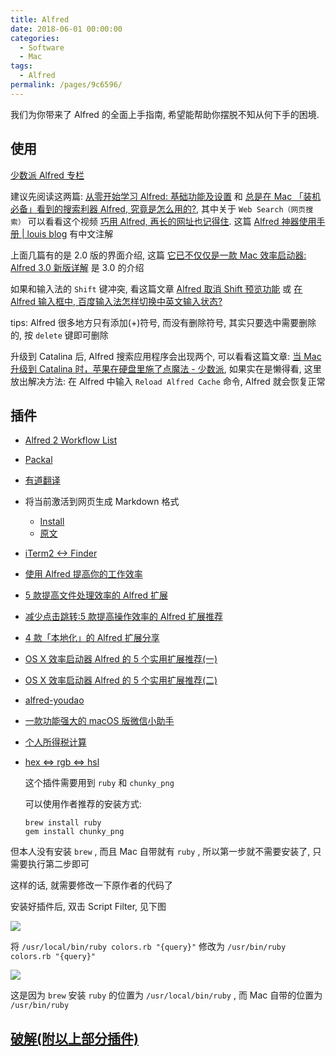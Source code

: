 ```yaml
---
title: Alfred
date: 2018-06-01 00:00:00
categories: 
  - Software
  - Mac
tags: 
  - Alfred
permalink: /pages/9c6596/
---
```


我们为你带来了 Alfred 的全面上手指南, 希望能帮助你摆脱不知从何下手的困境.

## 使用

[少数派 Alfred 专栏](https://sspai.com/search/post/Alfred)

建议先阅读这两篇: [从零开始学习 Alfred: 基础功能及设置](https://sspai.com/post/32979) 和 [总是在 Mac 「装机必备」看到的搜索利器 Alfred, 究竟是怎么用的?](https://sspai.com/post/43973), 其中关于 `Web Search（网页搜索）` 可以看看这个视频 [巧用 Alfred, 再长的网址也记得住](https://sspai.com/post/45591). 这篇 [Alfred 神器使用手册 | louis blog](http://louiszhai.github.io/2018/05/31/alfred/)
有中文注解

上面几篇有的是 2.0 版的界面介绍, 这篇 [它已不仅仅是一款 Mac 效率启动器: Alfred 3.0 新版详解](https://sspai.com/post/34468) 是 3.0 的介绍

如果和输入法的 `Shift` 键冲突, 看这篇文章 [Alfred 取消 Shift 预览功能](https://www.168seo.cn/mac-os/24697.html) 或 [在 Alfred 输入框中, 百度输入法怎样切换中英文输入状态?](https://www.zhihu.com/question/37735217/answer/112496885)

tips: Alfred 很多地方只有添加(+)符号, 而没有删除符号, 其实只要选中需要删除的, 按 `delete` 键即可删除

升级到 Catalina 后, Alfred 搜索应用程序会出现两个, 可以看看这篇文章: [当 Mac 升级到 Catalina 时，苹果在硬盘里施了点魔法 - 少数派](https://sspai.com/post/57052), 如果实在是懒得看, 这里放出解决方法: 在 Alfred 中输入 `Reload Alfred Cache` 命令, Alfred 就会恢复正常

## 插件

- [Alfred 2 Workflow List](http://www.alfredworkflow.com/)

- [Packal](http://www.packal.org/)

- [有道翻译](https://github.com/whyliam/whyliam.workflows.youdao)

- 将当前激活到网页生成 Markdown 格式

  - [Install](https://github.com/cdpath/alfred_workflows/releases/download/0.1.1/url2md.alfredworkflow)
  - [原文](https://sspai.com/post/47710)

- [iTerm2 <-> Finder](http://www.packal.org/workflow/terminalfinder)

- [使用 Alfred 提高你的工作效率](https://sspai.com/post/35927)

- [5 款提高文件处理效率的 Alfred 扩展](https://sspai.com/post/32680)

- [减少点击跳转:5 款提高操作效率的 Alfred 扩展推荐](https://sspai.com/post/33279)

- [4 款「本地化」的 Alfred 扩展分享](https://sspai.com/post/32281)

- [OS X 效率启动器 Alfred 的 5 个实用扩展推荐(一)](https://sspai.com/post/27854)

- [OS X 效率启动器 Alfred 的 5 个实用扩展推荐(二)](https://sspai.com/post/27929)

- [alfred-youdao](https://github.com/zgs225/alfred-youdao)

- [一款功能强大的 macOS 版微信小助手](https://github.com/TKkk-iOSer/WeChatPlugin-MacOS)

- [个人所得税计算](https://github.com/pujiaxun/tax-it)

- [hex <=> rgb <=> hsl](https://github.com/g1eny0ung/Alfred-Colors-workflow)

  这个插件需要用到 `ruby` 和 `chunky_png`

  可以使用作者推荐的安装方式:

  ```
  brew install ruby
  gem install chunky_png
  ```

但本人没有安装 `brew` , 而且 Mac 自带就有 `ruby` , 所以第一步就不需要安装了, 只需要执行第二步即可

这样的话, 就需要修改一下原作者的代码了

安装好插件后, 双击 Script Filter, 见下图

![](/img/mac/024.png)

将 `/usr/local/bin/ruby colors.rb "{query}"` 修改为 `/usr/bin/ruby colors.rb "{query}"`

![](/img/mac/025.png)

这是因为 `brew` 安装 `ruby` 的位置为 `/usr/local/bin/ruby` , 而 Mac 自带的位置为 `/usr/bin/ruby`

## [破解(附以上部分插件)](https://github.com/HenryTSZ/files/tree/master/alfredworkflow)
